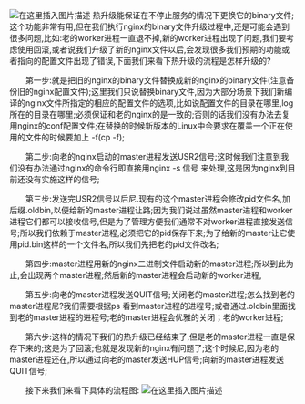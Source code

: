 ![在这里插入图片描述](https://img-blog.csdnimg.cn/f87d5a42acbb4820a0e8c1ae9a28ae83.png)
热升级能保证在不停止服务的情况下更换它的binary文件;这个功能非常有用,但在我们执行nginx的binary文件升级过程中,还是可能会遇到很多问题,比如:老的worker进程一直退不掉,新的worker进程出现了问题,我们要考虑使用回滚,或者说我们升级了新的nginx文件以后,会发现很多我们预期的功能或者指向的配置文件出现了错误,下面我们来看下热升级的流程是怎样升级的?

　　第一步:就是把旧的nginx的binary文件替换成新的nginx的binary文件(注意备份旧的nginx配置文件);这里我们只说替换binary文件,因为大部分场景下我们新编译的nginx文件所指定的相应的配置文件的选项,比如说配置文件的目录在哪里,log所在的目录在哪里;必须保证和老的nginx的是一致的;否则的话我们没有办法去复用nginx的conf配置文件;在替换的时候新版本的Linux中会要求在覆盖一个正在使用的文件的时候要加上 -f(cp -f);

　　第二步:向老的nginx启动的master进程发送USR2信号;这时候我们注意到我们没有办法通过nginx的命令行即直接用nginx -s 信号 来处理,这是因为nginx到目前还没有实施这样的信号;

　　第三步:发送完USR2信号以后尼.现有的这个master进程会修改pid文件名,加后缀.oldbin,以便给新的master进程让路;因为我们说过虽然master进程和worker进程它们都可以接收信号,但是为了管理方便我们通常不对worker进程直接发送信号;所以我们依赖于master进程,必须把它的pid保存下来;为了给新的master让它使用pid.bin这样的一个文件名,所以我们先把老的pid文件改名;

　　第四步:master进程用新的nginx二进制文件启动新的master进程;所以到此为止,会出现两个master进程;然后新的master进程会启动新的worker进程,

　　第五步:向老的master进程发送QUIT信号;关闭老的master进程;怎么找到老的master进程尼?我们需要根据ps 看到master进程的进程号;或者通过.oldbin里面找到老的master进程的进程号;老的master进程会优雅的关闭；老的worker进程;

　　第六步:这样的情况下我们的热升级已经结束了,但是老的master进程一直是保存下来的;这是为了回滚;也就是发现新的nginx有问题了;这个时候尼,因为老的master进程还在,所以通过向老的master发送HUP信号;向新的master进程发送QUIT信号;

　　接下来我们来看下具体的流程图:
![在这里插入图片描述](https://img-blog.csdnimg.cn/20c8667b6d9c417fae7cff8145c3a02b.png)

